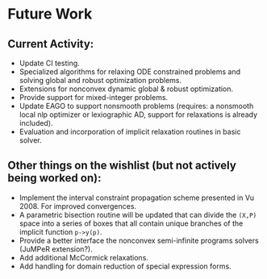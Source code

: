 # Future Work

## Current Activity:
* Update CI testing.
* Specialized algorithms for relaxing ODE constrained problems and solving global and robust optimization problems.
* Extensions for nonconvex dynamic global & robust optimization.
* Provide support for mixed-integer problems.
* Update EAGO to support nonsmooth problems (requires: a nonsmooth local nlp optimizer or lexiographic AD, support for relaxations is already included).
* Evaluation and incorporation of implicit relaxation routines in basic solver.

## Other things on the wishlist (but not actively being worked on):
* Implement the interval constraint propagation scheme presented in Vu 2008. For improved convergences.
* A parametric bisection routine will be updated that can divide the `(X,P)` space into a series of boxes that all contain unique branches of the implicit function `p->y(p)`.
* Provide a better interface the nonconvex semi-infinite programs solvers (JuMPeR extension?).
* Add additional McCormick relaxations.
* Add handling for domain reduction of special expression forms.
